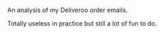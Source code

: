 An analysis of my Deliveroo order emails.

Totally useless in practice but still a lot of fun to do.
